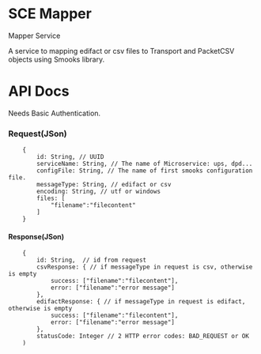 SCE Mapper
==========

Mapper Service

A service to mapping edifact or csv files to Transport and PacketCSV objects using Smooks library.


# API Docs

Needs Basic Authentication.

### Request(JSon)

        {
            id: String, // UUID
            serviceName: String, // The name of Microservice: ups, dpd...
            configFile: String, // The name of first smooks configuration file.
            messageType: String, // edifact or csv
            encoding: String, // utf or windows
            files: [
                "filename":"filecontent"
            ]
        }

#### Response(JSon)

        {
            id: String,  // id from request
            csvResponse: { // if messageType in request is csv, otherwise is empty
                success: ["filename":"filecontent"],
                error: ["filename":"error message"]
            },
            edifactResponse: { // if messageType in request is edifact, otherwise is empty
                success: ["filename":"filecontent"],
                error: ["filename":"error message"]
            },
            statusCode: Integer // 2 HTTP error codes: BAD_REQUEST or OK
        )



